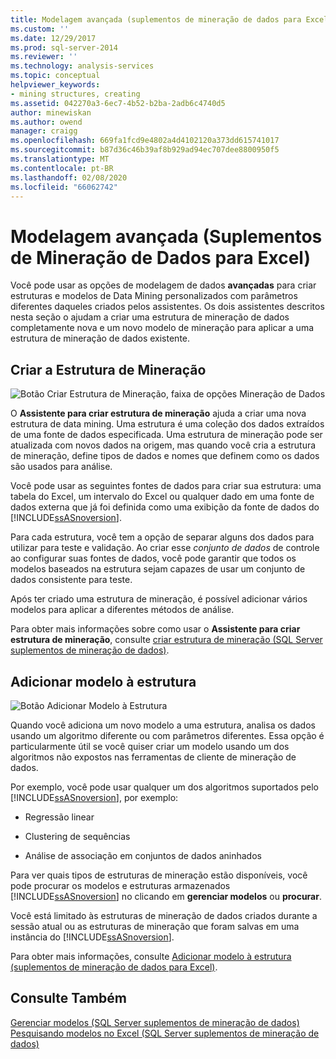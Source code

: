 ```yaml
---
title: Modelagem avançada (suplementos de mineração de dados para Excel) | Microsoft Docs
ms.custom: ''
ms.date: 12/29/2017
ms.prod: sql-server-2014
ms.reviewer: ''
ms.technology: analysis-services
ms.topic: conceptual
helpviewer_keywords:
- mining structures, creating
ms.assetid: 042270a3-6ec7-4b52-b2ba-2adb6c4740d5
author: minewiskan
ms.author: owend
manager: craigg
ms.openlocfilehash: 669fa1fcd9e4802a4d4102120a373dd615741017
ms.sourcegitcommit: b87d36c46b39af8b929ad94ec707dee8800950f5
ms.translationtype: MT
ms.contentlocale: pt-BR
ms.lasthandoff: 02/08/2020
ms.locfileid: "66062742"
---
```

# <a name="advanced-modeling-data-mining-add-ins-for-excel"></a>Modelagem avançada (Suplementos de Mineração de Dados para Excel)
  Você pode usar as opções de modelagem de dados **avançadas** para criar estruturas e modelos de Data Mining personalizados com parâmetros diferentes daqueles criados pelos assistentes. Os dois assistentes descritos nesta seção o ajudam a criar uma estrutura de mineração de dados completamente nova e um novo modelo de mineração para aplicar a uma estrutura de mineração de dados existente.  
  
## <a name="create-mining-structure"></a>Criar a Estrutura de Mineração  
 ![Botão Criar Estrutura de Mineração, faixa de opções Mineração de Dados](media/dmc-createstruct.gif "Botão Criar Estrutura de Mineração, faixa de opções Mineração de Dados")  
  
 O **Assistente para criar estrutura de mineração** ajuda a criar uma nova estrutura de data mining. Uma estrutura é uma coleção dos dados extraídos de uma fonte de dados especificada.  Uma estrutura de mineração pode ser atualizada com novos dados na origem, mas quando você cria a estrutura de mineração, define tipos de dados e nomes que definem como os dados são usados para análise.  
  
 Você pode usar as seguintes fontes de dados para criar sua estrutura: uma tabela do Excel, um intervalo do Excel ou qualquer dado em uma fonte de dados externa que já foi definida como uma exibição da fonte de dados do [!INCLUDE[ssASnoversion](../includes/ssasnoversion-md.md)].  
  
 Para cada estrutura, você tem a opção de separar alguns dos dados para utilizar para teste e validação. Ao criar esse *conjunto de dados* de controle ao configurar suas fontes de dados, você pode garantir que todos os modelos baseados na estrutura sejam capazes de usar um conjunto de dados consistente para teste.  
  
 Após ter criado uma estrutura de mineração, é possível adicionar vários modelos para aplicar a diferentes métodos de análise.  
  
 Para obter mais informações sobre como usar o **Assistente para criar estrutura de mineração**, consulte [criar estrutura de mineração &#40;SQL Server suplementos de mineração de dados&#41;](create-mining-structure-sql-server-data-mining-add-ins.md).  
  
## <a name="add-model-to-structure"></a>Adicionar modelo à estrutura  
 ![Botão Adicionar Modelo à Estrutura](media/dmc-addmodel.gif "Botão Adicionar Modelo à Estrutura")  
  
 Quando você adiciona um novo modelo a uma estrutura, analisa os dados usando um algoritmo diferente ou com parâmetros diferentes. Essa opção é particularmente útil se você quiser criar um modelo usando um dos algoritmos não expostos nas ferramentas de cliente de mineração de dados.  
  
 Por exemplo, você pode usar qualquer um dos algoritmos suportados pelo [!INCLUDE[ssASnoversion](../includes/ssasnoversion-md.md)], por exemplo:  
  
-   Regressão linear  
  
-   Clustering de sequências  
  
-   Análise de associação em conjuntos de dados aninhados  
  
 Para ver quais tipos de estruturas de mineração estão disponíveis, você pode procurar os modelos e estruturas armazenados [!INCLUDE[ssASnoversion](../includes/ssasnoversion-md.md)] no clicando em **gerenciar modelos** ou **procurar**.  
  
 Você está limitado às estruturas de mineração de dados criados durante a sessão atual ou as estruturas de mineração que foram salvas em uma instância do [!INCLUDE[ssASnoversion](../includes/ssasnoversion-md.md)].  
  
 Para obter mais informações, consulte [Adicionar modelo à estrutura &#40;suplementos de mineração de dados para Excel&#41;](add-model-to-structure-data-mining-add-ins-for-excel.md).  
  
## <a name="see-also"></a>Consulte Também  
 [Gerenciar modelos &#40;SQL Server suplementos de mineração de dados&#41;](manage-models-sql-server-data-mining-add-ins.md)   
 [Pesquisando modelos no Excel &#40;SQL Server suplementos de mineração de dados&#41;](browsing-models-in-excel-sql-server-data-mining-add-ins.md)  
  
  
